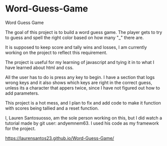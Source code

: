 # Word-Guess-Game
Word Guess Game

The goal of this project is to build a word guess game. The player gets to try to guess and spell the right color based on how many "_" there are.  

It is supposed to keep score and tally wins and losses, I am currently working on the project to reflect this requirement. 

The project is useful for my learning of javascript and tying it in to what I have learned about html and css. 

All the user has to do is press any key to begin.  I have a section that logs wrong keys and it also shows which keys are right in the correct guess, unless its a character that appers twice, since I have not figured out how to add parameters. 

This project is a hot mess, and I plan to fix and add code to make it function with scores being tallied and a reset function. 

I, Lauren Santosuosso, am the sole person working on this, but I did watch a tutorial made by git user: andyemnem63. I used his code as my framework for the project.  

 https://laurensantos23.github.io/Word-Guess-Game/
